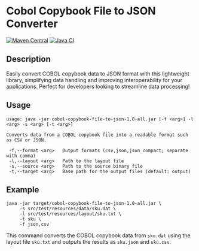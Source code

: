 # Cobol Copybook File to JSON Converter

[![Maven Central](https://img.shields.io/maven-central/v/com.github.javadev/cobol-copybook-file-to-json.svg)](https://central.sonatype.com/artifact/com.github.javadev/cobol-copybook-file-to-json/1.0)
[![Java CI](https://github.com/javadev/cobol-copybook-file-to-json/actions/workflows/maven.yml/badge.svg)](https://github.com/javadev/cobol-copybook-file-to-json/actions/workflows/maven.yml)

## Description
Easily convert COBOL copybook data to JSON format with this lightweight library, simplifying data handling and improving interoperability for your applications. Perfect for developers looking to streamline data processing!

## Usage

```
usage: java -jar cobol-copybook-file-to-json-1.0-all.jar [-f <arg>] -l <arg> -s <arg> [-t <arg>]

Converts data from a COBOL copybook file into a readable format such as CSV or JSON.

 -f,--format <arg>   Output formats (csv,json,json_compact; separate with comma)
 -l,--layout <arg>   Path to the layout file
 -s,--source <arg>   Path to the source binary file
 -t,--target <arg>   Base path for the output files (default: output)
```

## Example

```
java -jar target/cobol-copybook-file-to-json-1.0-all.jar \
     -s src/test/resources/data/sku.dat \
     -l src/test/resources/layout/sku.txt \
     -t sku \
     -f json,csv
```

This command converts the COBOL copybook data from `sku.dat` using the layout file `sku.txt` and outputs the results as `sku.json` and `sku.csv`.
